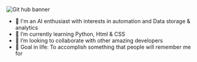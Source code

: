 ![Git hub banner](https://user-images.githubusercontent.com/114799870/204119129-43c28266-4741-4cd7-a833-a8abc00315c6.jpg)

- 🧠 I'm an AI enthusiast with interests in automation and Data storage & analytics
- 🌱 I’m currently learning Python, Html & CSS
- 💞️ I’m looking to collaborate with other amazing developers
- 🥅 Goal in life: To accomplish something that people will remember me for
